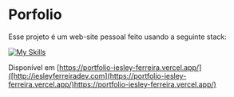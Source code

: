# Porfolio

Esse projeto é um web-site pessoal feito usando a seguinte stack:


[![My Skills](https://skillicons.dev/icons?i=vite,js,react,typescript,css,vercel)](https://skillicons.dev)

Disponível em [https://portfolio-iesley-ferreira.vercel.app/]([http://iesleyferreiradev.com](https://portfolio-iesley-ferreira.vercel.app/)https://portfolio-iesley-ferreira.vercel.app/)
